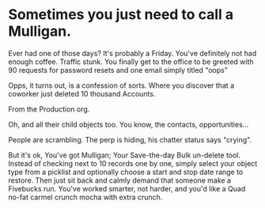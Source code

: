 Sometimes you just need to call a Mulligan. 
========

Ever had one of those days? It's probably a Friday. You've definitely not had enough coffee. Traffic stunk.
You finally get to the office to be greeted with 90 requests for password resets and one email simply titled "oops"

Opps, it turns out, is a confession of sorts. Where you discover that a coworker just deleted 10 thousand Accounts. 

From the Production org. 

Oh, and all their child objects too. You know, the contacts, opportunities...

People are scrambling. The perp is hiding, his chatter status says "crying". 

But it's ok, You've got Mulligan; Your Save-the-day Bulk un-delete tool. Instead of checking next to 10
records one by one, simply select your object type from a picklist and optionally choose a start and stop date 
range to restore. Then just sit back and calmly demand that someone make a Fivebucks run. 
You've worked smarter, not harder, and you'd like a Quad no-fat carmel crunch mocha with extra crunch. 
